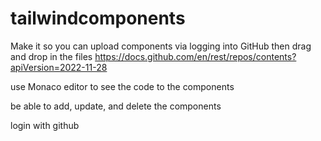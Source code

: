 # tailwindcomponents

Make it so you can upload components via logging into GitHub then drag and drop in the files
https://docs.github.com/en/rest/repos/contents?apiVersion=2022-11-28

use Monaco editor to see the code to the components

be able to add, update, and delete the components

login with github
